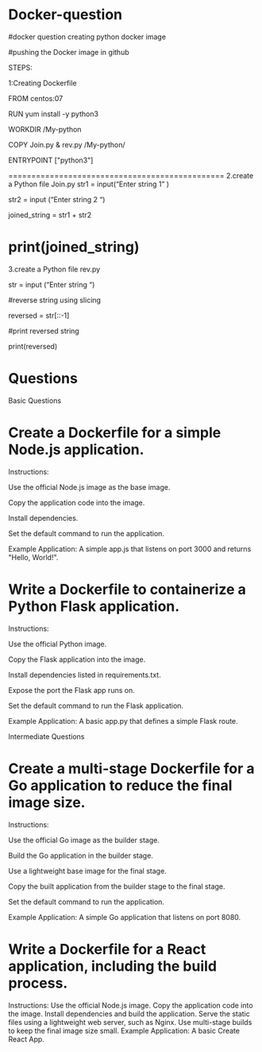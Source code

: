 # Docker-question 

#docker question creating python docker image 

#pushing the Docker image in github

STEPS:

1:Creating Dockerfile

FROM centos:07

RUN yum install -y python3

WORKDIR /My-python

COPY Join.py & rev.py /My-python/

ENTRYPOINT ["python3"]

===============================================
2.create a Python file Join.py
str1 = input(“Enter string 1” )

str2 = input (“Enter string 2 “)

joined_string = str1 + str2

print(joined_string)
=================================================
3.create a Python file rev.py

str = input (“Enter string “)

#reverse string using slicing

reversed = str[::-1]

#print reversed string

print(reversed)

Questions
==================================================

Basic Questions

Create a Dockerfile for a simple Node.js application.
=====================================================
Instructions:

Use the official Node.js image as the base image.

Copy the application code into the image.

Install dependencies.

Set the default command to run the application.

Example Application: A simple app.js that listens on port 3000 and returns "Hello, World!".


Write a Dockerfile to containerize a Python Flask application.
==================================================
Instructions:

Use the official Python image.

Copy the Flask application into the image.

Install dependencies listed in requirements.txt.

Expose the port the Flask app runs on.

Set the default command to run the Flask application.

Example Application: A basic app.py that defines a simple Flask route.



Intermediate Questions

Create a multi-stage Dockerfile for a Go application to reduce the final image size.
===================================================================================

Instructions:

Use the official Go image as the builder stage.

Build the Go application in the builder stage.

Use a lightweight base image for the final stage.

Copy the built application from the builder stage to the final stage.

Set the default command to run the application.

Example Application: A simple Go application that listens on port 8080.


Write a Dockerfile for a React application, including the build process.
=======================================================================
Instructions:
Use the official Node.js image.
Copy the application code into the image.
Install dependencies and build the application.
Serve the static files using a lightweight web server, such as Nginx.
Use multi-stage builds to keep the final image size small.
Example Application: A basic Create React App.
